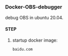 ### Docker-OBS-debugger

debug OBS in ubuntu 20.04.

#### STEP

1. startup docker image:
    ```
    baidu.com
    ```